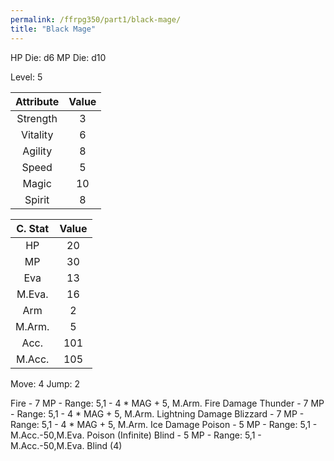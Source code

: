 ```yaml
---
permalink: /ffrpg350/part1/black-mage/
title: "Black Mage"
---
```


HP Die: d6
MP Die: d10

Level: 5

| Attribute | Value |
|:---------:|:-----:|
| Strength  |   3   |
| Vitality  |   6   |
| Agility   |   8   |
| Speed     |   5   |
| Magic     |   10  |
| Spirit    |   8   |

| C. Stat | Value |
|:-------:|:-----:|
|HP       |   20  |
|MP       |   30  |
|Eva      |   13  |
|M.Eva.   |   16  |
|Arm      |   2   |
|M.Arm.   |   5   |
|Acc.     |  101  |
|M.Acc.   |  105  |

Move: 4
Jump: 2

Fire - 7 MP - Range: 5,1 - 4 * MAG + 5, M.Arm. Fire Damage
Thunder - 7 MP - Range: 5,1 - 4 * MAG + 5, M.Arm. Lightning Damage
Blizzard - 7 MP - Range: 5,1 - 4 * MAG + 5, M.Arm. Ice Damage
Poison - 5 MP - Range: 5,1 - M.Acc.-50,M.Eva. Poison (Infinite)
Blind - 5 MP - Range: 5,1 - M.Acc.-50,M.Eva. Blind (4)
